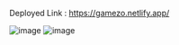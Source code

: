Deployed Link : https://gamezo.netlify.app/



![image](https://user-images.githubusercontent.com/74257697/219307551-90565b54-b629-4d05-bd31-4001117674a0.png)
![image](https://user-images.githubusercontent.com/74257697/219307658-328f17c6-8f0f-4a4c-b56e-a82d59a5849c.png)
